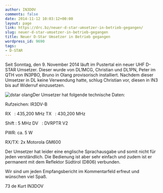 ```yaml
---
author: IN3DOV
comments: false
date: 2014-11-12 10:03:12+00:00
layout: page
link: https://drc.bz/neuer-d-star-umsetzer-in-betrieb-gegangen/
slug: neuer-d-star-umsetzer-in-betrieb-gegangen
title: Neuer D-Star Umsetzer in Betrieb gegangen
wordpress_id: 9690
tags:
- D-STAR
---
```


Seit Sonntag, den 9. November 2014 läuft im Pustertal ein neuer UHF D-STAR Umsetzer. Dieser wurde von DL1MCG, Christian und DL1PN, Peter im QTH von IN3PBO, Bruno in Olang provisorisch installiert. Nachdem dieser Umsetzer in DL keine Verwendung hatte, schlug Christian vor, diesen in IN3 bis auf Widerruf einzusetzen. 

![dstar olang](https://drc.bz/wp-content/uploads/2014/11/dstar-olang.jpg)Der Umsetzer hat folgende technische Daten: 

Rufzeichen: IR3DV-B 

RX   : 435,200 MHz TX   : 430,200 MHz

Shift : 5 MHz DV   : DVRPTR V2 

PWR: ca. 5 W 

RX/TX: 2x Motorola GM600

Der Umsetzer hat leider eine englische Sprachausgabe und somit nicht für jeden verständlich. Die Bedienung ist aber sehr einfach und zudem ist er permanent mit dem Reflektor Südtirol (D806) verbunden.  

Wir sind um jeden Empfangsbericht im Kommentarfeld erfreut und wünschen viel Spaß.

73 de Kurt IN3DOV
